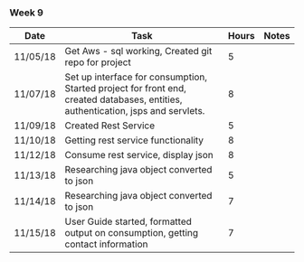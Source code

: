 ### Week 9
| Date | Task | Hours | Notes|
|------|------|-------|------|
| 11/05/18|  Get Aws - sql working, Created git repo for project|5| |
| 11/07/18|  Set up interface for consumption, Started project for front end, created databases, entities, authentication, jsps and servlets. |8| |
| 11/09/18|  Created Rest Service|5| |
| 11/10/18|  Getting rest service functionality|8| |
| 11/12/18|  Consume rest service, display json|8| |
| 11/13/18|  Researching java object converted to json |5| |
| 11/14/18|  Researching java object converted to json |7| |
| 11/15/18|  User Guide started, formatted output on consumption, getting contact information|7| |

